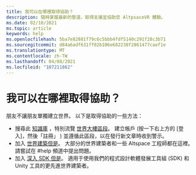 ```yaml
---
title: 我可以在哪裡取得協助？
description: 隨時掌握最新的管道，取得支援並協助您 AltpsaceVR 體驗。
ms.date: 02/10/2021
ms.topic: article
keywords: help
ms.openlocfilehash: 5ba7e82881f79c6c5bbb4fdf5140c291f28c3b71
ms.sourcegitcommit: d84a6adf631ff02b106e682238f2861477caef1e
ms.translationtype: MT
ms.contentlocale: zh-TW
ms.lasthandoff: 04/08/2021
ms.locfileid: "107211862"
---
```

# <a name="where-can-i-get-help"></a>我可以在哪裡取得協助？

朋友不讓朋友單獨建立世界。 以下是取得協助的一些方法：

* 搜尋此 [知識庫](../index.yml) ，特別流覽 [世界大樓區段](world-editor-getting-started.md)。 建立帳戶 (按一下右上方的 [登入]，然後「註冊」 ) 並遵循此區段，以在發行新文章時收到警示。
* 加入 [世界建築但是](https://discordapp.com/invite/altspacevr)。 大部分的世界建築者和一些 Altspace 工程師都在這裡。 請嘗試在 #help 頻道中提出問題。
* 加入 [深入 SDK 但是](https://discord.gg/xyBcQec)。 適用于使用我們的程式設計軟體發展工具組 (SDK) 和 Unity 工具的更先進世界建築者。 